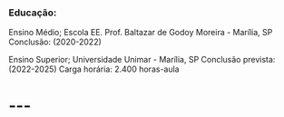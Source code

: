 

###  Educação:

Ensino Médio;
  Escola EE. Prof. Baltazar de Godoy Moreira - Marília, SP
    Conclusão: (2020-2022)

Ensino Superior;
  Universidade Unimar - Marília, SP
    Conclusão prevista: (2022-2025)
    Carga horária: 2.400 horas-aula
 # --- 
